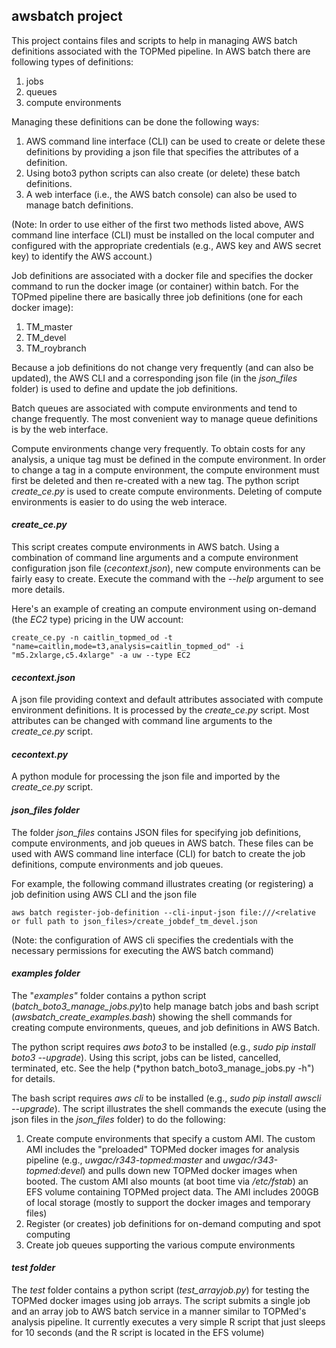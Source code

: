 ## **awsbatch project** ##

This project contains files and scripts to help in managing AWS batch definitions associated with the TOPMed pipeline.  In AWS batch there are following types of definitions:
1. jobs
2. queues
3. compute environments

Managing these definitions can be done the following ways:
1. AWS command line interface (CLI) can be used to create or delete these definitions by providing a json file that specifies the attributes of a definition.  
2. Using boto3 python scripts can also create (or delete) these batch definitions.
3. A web interface (i.e., the AWS batch console) can also be used to manage batch definitions.

(Note: In order to use either of the first two methods listed above, AWS command line  interface (CLI) must be installed on the local computer and configured with the  appropriate credentials (e.g., AWS key and AWS secret key) to identify the AWS account.)

Job definitions are associated with a docker file and specifies the docker command to run the docker image (or container) within batch.  For the TOPmed pipeline there are basically three job definitions (one for each docker image):
1. TM_master
2. TM_devel
3. TM_roybranch

Because a job definitions do not change very frequently (and can also be updated), the AWS CLI and a corresponding json file  (in the *json_files* folder) is used to define and update the job definitions.

Batch queues are associated with compute environments and tend to change frequently. The most convenient way to manage queue definitions is by the web interface.

Compute environments change very frequently.  To obtain costs for any analysis, a unique tag must be defined in the compute environment.  In order to change a tag in a compute environment, the compute environment must first be deleted and then re-created with a new tag.  The python script *create_ce.py* is used to create compute environments.  Deleting of compute environments is easier to do using the web interace.

#### *create_ce.py* ####
This script creates compute environments in AWS batch.  Using a combination of command line arguments and a compute environment configuration json file (*cecontext.json*), new compute environments can be fairly easy to create.  Execute the command with the *--help* argument to see more details.

Here's an example of creating an compute environment using on-demand (the *EC2* type) pricing in the UW account:

    create_ce.py -n caitlin_topmed_od -t "name=caitlin,mode=t3,analysis=caitlin_topmed_od" -i "m5.2xlarge,c5.4xlarge" -a uw --type EC2

#### *cecontext.json* ####
A json file providing context and default attributes associated with compute environment definitions. It is processed by the *create_ce.py* script.  Most attributes can be changed with command line arguments to the *create_ce.py* script.

#### *cecontext.py* ####
A python module for processing the json file and imported by the *create_ce.py* script.

#### *json_files folder* ####
The folder *json_files* contains JSON files for specifying job definitions, compute environments, and job queues in AWS batch.  These files can be used with AWS command line interface (CLI) for batch to create the job definitions, compute environments and job queues.

For example, the following command illustrates creating (or registering) a job definition using AWS CLI and the json file

    aws batch register-job-definition --cli-input-json file:///<relative or full path to json_files>/create_jobdef_tm_devel.json

(Note: the configuration of AWS cli specifies the credentials with the necessary permissions for executing the AWS batch command)

#### *examples folder*  ####
The "*examples"* folder contains a python script (*batch_boto3_manage_jobs.py*)to help manage batch jobs and bash script (*awsbatch_create_examples.bash*) showing the shell commands for creating compute environments, queues, and job definitions in AWS Batch.  

The python script requires *aws boto3* to be installed (e.g., *sudo pip install boto3 --upgrade*).  Using this script, jobs can be listed, cancelled, terminated, etc.  See the help (*python batch_boto3_manage_jobs.py -h") for details.

The bash script requires *aws cli* to be installed (e.g., *sudo pip install awscli --upgrade*).  The script illustrates the shell commands the execute (using the json files in the *json_files* folder) to do the following:
1. Create compute environments that specify a custom AMI.  The custom AMI includes the "preloaded" TOPMed docker images for analysis pipeline (e.g., *uwgac/r343-topmed:master* and *uwgac/r343-topmed:devel*) and pulls down new TOPMed docker images when booted.  The custom AMI also mounts (at boot time via */etc/fstab*) an EFS volume containing TOPMed project data.  The AMI includes 200GB of local storage (mostly to support the docker images and temporary files)
2. Register (or creates) job definitions for on-demand computing and spot computing
3. Create job queues supporting the various compute environments

#### *test folder*  ####
The *test* folder contains a python script (*test_arrayjob.py*) for testing the TOPMed docker images using job arrays.  The script submits a single job and an array job to AWS batch service in a manner similar to TOPMed's analysis pipeline.  It currently executes a very simple R script that just sleeps for 10 seconds (and the R script is located in the EFS volume)
